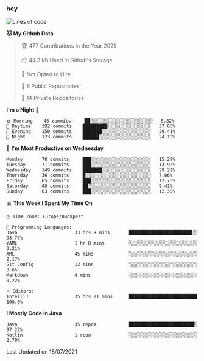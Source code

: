 ### hey

<!--START_SECTION:waka-->
![Lines of code](https://img.shields.io/badge/From%20Hello%20World%20I%27ve%20Written-68486%20lines%20of%20code-blue)

**🐱 My Github Data** 

> 🏆 477 Contributions in the Year 2021
 > 
> 📦 44.3 kB Used in Github's Storage 
 > 
> 🚫 Not Opted to Hire
 > 
> 📜 6 Public Repositories 
 > 
> 🔑 14 Private Repositories  
 > 
**I'm a Night 🦉** 

```text
🌞 Morning    45 commits     ██░░░░░░░░░░░░░░░░░░░░░░░   8.82% 
🌆 Daytime    192 commits    █████████░░░░░░░░░░░░░░░░   37.65% 
🌃 Evening    150 commits    ███████░░░░░░░░░░░░░░░░░░   29.41% 
🌙 Night      123 commits    ██████░░░░░░░░░░░░░░░░░░░   24.12%

```
📅 **I'm Most Productive on Wednesday** 

```text
Monday       78 commits     ███░░░░░░░░░░░░░░░░░░░░░░   15.29% 
Tuesday      71 commits     ███░░░░░░░░░░░░░░░░░░░░░░   13.92% 
Wednesday    149 commits    ███████░░░░░░░░░░░░░░░░░░   29.22% 
Thursday     36 commits     █░░░░░░░░░░░░░░░░░░░░░░░░   7.06% 
Friday       65 commits     ███░░░░░░░░░░░░░░░░░░░░░░   12.75% 
Saturday     48 commits     ██░░░░░░░░░░░░░░░░░░░░░░░   9.41% 
Sunday       63 commits     ███░░░░░░░░░░░░░░░░░░░░░░   12.35%

```


📊 **This Week I Spent My Time On** 

```text
⌚︎ Time Zone: Europe/Budapest

💬 Programming Languages: 
Java                     33 hrs 9 mins       ███████████████████████░░   93.77% 
YAML                     1 hr 8 mins         ░░░░░░░░░░░░░░░░░░░░░░░░░   3.21% 
XML                      45 mins             ░░░░░░░░░░░░░░░░░░░░░░░░░   2.17% 
Git Config               12 mins             ░░░░░░░░░░░░░░░░░░░░░░░░░   0.6% 
Markdown                 4 mins              ░░░░░░░░░░░░░░░░░░░░░░░░░   0.22%

🔥 Editors: 
IntelliJ                 35 hrs 21 mins      █████████████████████████   100.0%

```

**I Mostly Code in Java** 

```text
Java                     35 repos            ████████████████████████░   97.22% 
Kotlin                   1 repo              ░░░░░░░░░░░░░░░░░░░░░░░░░   2.78%

```



 Last Updated on 18/07/2021
<!--END_SECTION:waka-->
